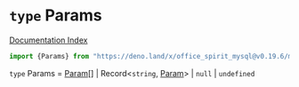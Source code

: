 # `type` Params

[Documentation Index](../README.md)

```ts
import {Params} from "https://deno.land/x/office_spirit_mysql@v0.19.6/mod.ts"
```

`type` Params = [Param](../type.Param/README.md)\[] | Record\<`string`, [Param](../type.Param/README.md)> | `null` | `undefined`